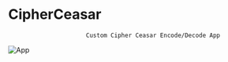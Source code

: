 # CipherCeasar
                          Custom Cipher Ceasar Encode/Decode App
![App](https://github.com/Alifka09/CipherCeasar/assets/90476588/dd57cb66-f6d9-4926-ad2b-6ec50fd5815a)
